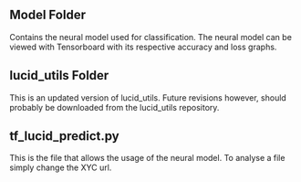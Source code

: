 
Model Folder
-------------
Contains the neural model used for classification.
The neural model can be viewed with Tensorboard with its respective accuracy and loss graphs.

lucid_utils Folder
------------------
This is an updated version of lucid_utils.
Future revisions however, should probably be downloaded from the lucid_utils repository.

tf_lucid_predict.py
-------------------
This is the file that allows the usage of the neural model. To analyse a file simply change the XYC url.